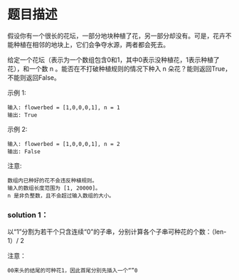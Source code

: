 # 题目描述
假设你有一个很长的花坛，一部分地块种植了花，另一部分却没有。可是，花卉不能种植在相邻的地块上，它们会争夺水源，两者都会死去。

给定一个花坛（表示为一个数组包含0和1，其中0表示没种植花，1表示种植了花），和一个数 n 。能否在不打破种植规则的情况下种入 n 朵花？能则返回True，不能则返回False。

示例 1:

    输入: flowerbed = [1,0,0,0,1], n = 1
    输出: True
示例 2:

    输入: flowerbed = [1,0,0,0,1], n = 2
    输出: False
注意:
    
    数组内已种好的花不会违反种植规则。
    输入的数组长度范围为 [1, 20000]。
    n 是非负整数，且不会超过输入数组的大小。

### solution 1：
以“1”分割为若干个只含连续“0”的子串，分别计算各个子串可种花的个数：（len-1）/ 2

注意：

    00来头的结尾的可种花1，因此首尾分别先插入一个“”0
